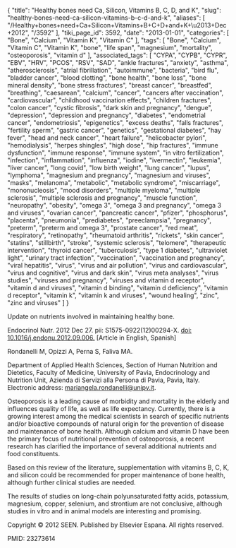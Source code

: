 {
    "title": "Healthy bones need Ca, Silicon, Vitamins B, C, D, and K",
    "slug": "healthy-bones-need-ca-silicon-vitamins-b-c-d-and-k",
    "aliases": [
        "/Healthy+bones+need+Ca+Silicon+Vitamins+B+C+D+and+K+\u2013+Dec+2012",
        "/3592"
    ],
    "tiki_page_id": 3592,
    "date": "2013-01-01",
    "categories": [
        "Bone",
        "Calcium",
        "Vitamin K",
        "Vitamin C"
    ],
    "tags": [
        "Bone",
        "Calcium",
        "Vitamin C",
        "Vitamin K",
        "bone",
        "life span",
        "magnesium",
        "mortality",
        "osteoporosis",
        "vitamin d"
    ],
    "associated_tags": [
        "CYPA",
        "CYPB",
        "CYPR",
        "EBV",
        "HRV",
        "PCOS",
        "RSV",
        "SAD",
        "ankle fractures",
        "anxiety",
        "asthma",
        "atherosclerosis",
        "atrial fibrillation",
        "autoimmune",
        "bacteria",
        "bird flu",
        "bladder cancer",
        "blood clotting",
        "bone health",
        "bone loss",
        "bone mineral density",
        "bone stress fractures",
        "breast cancer",
        "breastfed",
        "breathing",
        "caesarean",
        "calcium",
        "cancer",
        "cancers after vaccination",
        "cardiovascular",
        "childhood vaccination effects",
        "children fractures",
        "colon cancer",
        "cystic fibrosis",
        "dark skin and pregnancy",
        "dengue",
        "depression",
        "depression and pregnancy",
        "diabetes",
        "endometrial cancer",
        "endometriosis",
        "epigenetics",
        "excess deaths",
        "falls fractures",
        "fertility sperm",
        "gastric cancer",
        "genetics",
        "gestational diabetes",
        "hay fever",
        "head and neck cancer",
        "heart failure",
        "helicobacter pylori",
        "hemodialysis",
        "herpes shingles",
        "high dose",
        "hip fractures",
        "immune dysfunction",
        "immune response",
        "immune system",
        "in vitro fertilization",
        "infection",
        "inflammation",
        "influenza",
        "iodine",
        "ivermectin",
        "leukemia",
        "liver cancer",
        "long covid",
        "low birth weight",
        "lung cancer",
        "lupus",
        "lymphoma",
        "magnesium and pregnancy",
        "magnesium and viruses",
        "masks",
        "melanoma",
        "metabolic",
        "metabolic syndrome",
        "miscarriage",
        "mononucleosis",
        "mood disorders",
        "multiple myeloma",
        "multiple sclerosis",
        "multiple sclerosis and pregnancy",
        "muscle function",
        "neuropathy",
        "obesity",
        "omega 3",
        "omega 3 and pregnancy",
        "omega 3 and viruses",
        "ovarian cancer",
        "pancreatic cancer",
        "pfizer",
        "phosphorus",
        "placenta",
        "pneumonia",
        "prediabetes",
        "preeclampsia",
        "pregnancy",
        "preterm",
        "preterm and omega 3",
        "prostate cancer",
        "red meat",
        "respiratory",
        "retinopathy",
        "rheumatoid arthritis",
        "rickets",
        "skin cancer",
        "statins",
        "stillbirth",
        "stroke",
        "systemic sclerosis",
        "telomere",
        "therapeutic intervention",
        "thyroid cancer",
        "tuberculosis",
        "type 1 diabetes",
        "ultraviolet light",
        "urinary tract infection",
        "vaccination",
        "vaccination and pregnancy",
        "viral hepatitis",
        "virus",
        "virus and air pollution",
        "virus and cardiovascular",
        "virus and cognitive",
        "virus and dark skin",
        "virus meta analyses",
        "virus studies",
        "viruses and pregnancy",
        "viruses and vitamin d receptor",
        "vitamin d and viruses",
        "vitamin d binding",
        "vitamin d deficiency",
        "vitamin d receptor",
        "vitamin k",
        "vitamin k and viruses",
        "wound healing",
        "zinc",
        "zinc and viruses"
    ]
}


Update on nutrients involved in maintaining healthy bone.

Endocrinol Nutr. 2012 Dec 27. pii: S1575-0922(12)00294-X. [doi: 10.1016/j.endonu.2012.09.006.](https://doi.org/10.1016/j.endonu.2012.09.006.) <span>[Article in English, Spanish]</span>

Rondanelli M, Opizzi A, Perna S, Faliva MA.

Department of Applied Health Sciences, Section of Human Nutrition and Dietetics, Faculty of Medicine, University of Pavia, Endocrinology and Nutrition Unit, Azienda di Servizi alla Persona di Pavia, Pavia, Italy. Electronic address: mariangela.rondanelli@unipv.it.

Osteoporosis is a leading cause of morbidity and mortality in the elderly and influences quality of life, as well as life expectancy. Currently, there is a growing interest among the medical scientists in search of specific nutrients and/or bioactive compounds of natural origin for the prevention of disease and maintenance of bone health. Although calcium and vitamin D have been the primary focus of nutritional prevention of osteoporosis, a recent research has clarified the importance of several additional nutrients and food constituents. 

Based on this review of the literature, supplementation with vitamins B, C, K, and silicon could be recommended for proper maintenance of bone health, although further clinical studies are needed. 

The results of studies on long-chain polyunsaturated fatty acids, potassium, magnesium, copper, selenium, and strontium are not conclusive, although studies in vitro and in animal models are interesting and promising.

Copyright © 2012 SEEN. Published by Elsevier Espana. All rights reserved.

PMID: 23273614